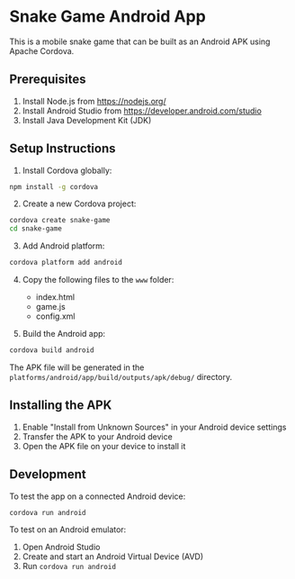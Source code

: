 # Snake Game Android App

This is a mobile snake game that can be built as an Android APK using Apache Cordova.

## Prerequisites

1. Install Node.js from https://nodejs.org/
2. Install Android Studio from https://developer.android.com/studio
3. Install Java Development Kit (JDK)

## Setup Instructions

1. Install Cordova globally:
```bash
npm install -g cordova
```

2. Create a new Cordova project:
```bash
cordova create snake-game
cd snake-game
```

3. Add Android platform:
```bash
cordova platform add android
```

4. Copy the following files to the `www` folder:
   - index.html
   - game.js
   - config.xml

5. Build the Android app:
```bash
cordova build android
```

The APK file will be generated in the `platforms/android/app/build/outputs/apk/debug/` directory.

## Installing the APK

1. Enable "Install from Unknown Sources" in your Android device settings
2. Transfer the APK to your Android device
3. Open the APK file on your device to install it

## Development

To test the app on a connected Android device:
```bash
cordova run android
```

To test on an Android emulator:
1. Open Android Studio
2. Create and start an Android Virtual Device (AVD)
3. Run `cordova run android` 